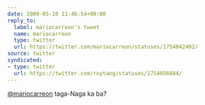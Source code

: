 ```yaml
---
date: 2009-05-10 11:46:54+00:00
reply_to:
  label: mariocarreon's tweet
  name: mariocarreon
  type: twitter
  url: https://twitter.com/mariocarreon/statuses/1754042402/
source: twitter
syndicated:
- type: twitter
  url: https://twitter.com/roytang/statuses/1754056884/
---
```


[@mariocarreon](https://twitter.com/mariocarreon/) taga-Naga ka ba?